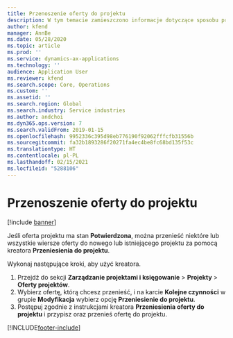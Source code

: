 ```yaml
---
title: Przenoszenie oferty do projektu
description: W tym temacie zamieszczono informacje dotyczące sposobu przeniesienia oferty do nowego lub istniejącego projektu.
author: kfend
manager: AnnBe
ms.date: 05/28/2020
ms.topic: article
ms.prod: ''
ms.service: dynamics-ax-applications
ms.technology: ''
audience: Application User
ms.reviewer: kfend
ms.search.scope: Core, Operations
ms.custom: ''
ms.assetid: ''
ms.search.region: Global
ms.search.industry: Service industries
ms.author: andchoi
ms.dyn365.ops.version: 7
ms.search.validFrom: 2019-01-15
ms.openlocfilehash: 9952336c395d98eb776190f92062fffcfb31556b
ms.sourcegitcommit: fa32b1893286f20271fa4ec4be8fc68bd135f53c
ms.translationtype: HT
ms.contentlocale: pl-PL
ms.lasthandoff: 02/15/2021
ms.locfileid: "5288106"
---
```

# <a name="transfer-a-quotation-to-a-project"></a>Przenoszenie oferty do projektu

[!include [banner](../includes/banner.md)]

Jeśli oferta projektu ma stan **Potwierdzona**, można przenieść niektóre lub wszystkie wiersze oferty do nowego lub istniejącego projektu za pomocą kreatora **Przeniesienia do projektu**. 

Wykonaj następujące kroki, aby użyć kreatora.

1. Przejdź do sekcji **Zarządzanie projektami i księgowanie** > **Projekty** > **Oferty projektów**.
2. Wybierz ofertę, którą chcesz przenieść, i na karcie **Kolejne czynności** w grupie **Modyfikacja** wybierz opcję **Przeniesienie do projektu**.
3. Postępuj zgodnie z instrukcjami kreatora **Przeniesienia oferty do projektu** i przypisz oraz przenieś ofertę do projektu.


[!INCLUDE[footer-include](../includes/footer-banner.md)]